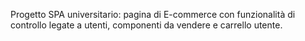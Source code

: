 Progetto SPA universitario: pagina di E-commerce con funzionalità di controllo legate a utenti, componenti da vendere e carrello utente. 

